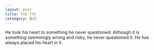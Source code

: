 ```yaml
---
layout: post
title: Feb 7th
cateogory: 散文
---
```


He took his heart to something he never questioned. Although it is something seemningly wrong and risky, he never questioned it. He has always placed his heart in it. 

